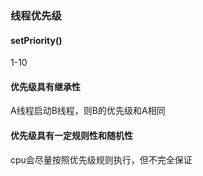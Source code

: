 ### 线程优先级



#### setPriority()  

1-10





#### 优先级具有继承性

A线程启动B线程，则B的优先级和A相同



#### 优先级具有一定规则性和随机性

cpu会尽量按照优先级规则执行，但不完全保证

